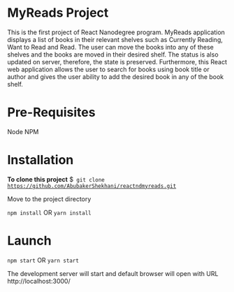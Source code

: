 # MyReads Project
This is the first project of React Nanodegree program. MyReads application displays a list of books in their relevant shelves such as Currently Reading, Want to Read and Read. The user can move the books into any of these shelves and the books are moved in their desired shelf. The status is also updated on server, therefore, the state is preserved. Furthermore, this React web application allows the user to search for books using book title or author and gives the user ability to add the desired book in any of the book shelf.

# Pre-Requisites
Node
NPM


# Installation

<b>To clone this project</b>
$<code> git clone https://github.com/AbubakerShekhani/reactndmyreads.git</code>

Move to the project directory

<code>npm install</code> OR <code>yarn install</code>

# Launch
<code>npm start</code> OR <code>yarn start</code>

The development server will start and default browser will open with URL http://localhost:3000/

